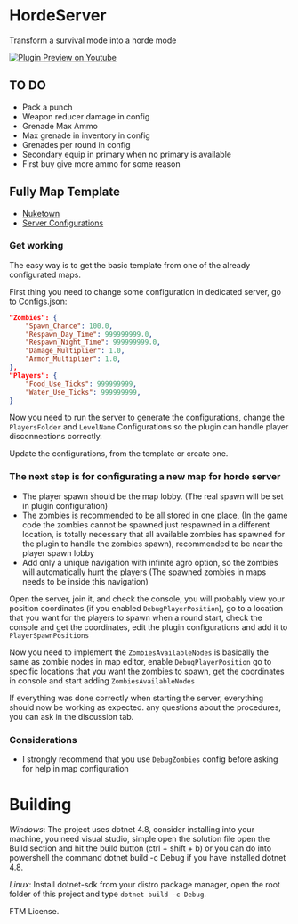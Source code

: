 # HordeServer
Transform a survival mode into a horde mode

[![Plugin Preview on Youtube](https://img.youtube.com/vi/8puA4saUrTY/hqdefault.jpg)](https://www.youtube.com/watch?v=8puA4saUrTY)

## TO DO
- Pack a punch
- Weapon reducer damage in config
- Grenade Max Ammo
- Max grenade in inventory in config
- Grenades per round in config
- Secondary equip in primary when no primary is available
- First buy give more ammo for some reason

## Fully Map Template
- [Nuketown](https://steamcommunity.com/sharedfiles/filedetails/?id=3471852710)
- [Server Configurations](https://github.com/LeandroTheDev/horde_server/tree/master/Templates)

### Get working
The easy way is to get the basic template from one of the already configurated maps.

First thing you need to change some configuration in dedicated server, go to Configs.json:

```json
"Zombies": {
    "Spawn_Chance": 100.0,
    "Respawn_Day_Time": 999999999.0,
    "Respawn_Night_Time": 999999999.0,
    "Damage_Multiplier": 1.0,
    "Armor_Multiplier": 1.0,
},
"Players": {
    "Food_Use_Ticks": 999999999,
    "Water_Use_Ticks": 999999999,
}
```

Now you need to run the server to generate the configurations, change the ``PlayersFolder`` and ``LevelName`` Configurations so the plugin can handle player disconnections correctly.

Update the configurations, from the template or create one.

### The next step is for configurating a new map for horde server
- The player spawn should be the map lobby. (The real spawn will be set in plugin configuration)
- The zombies is recommended to be all stored in one place, (In the game code the zombies cannot be spawned just respawned in a different location, is totally necessary that all available zombies has spawned for the plugin to handle the zombies spawn), recommended to be near the player spawn lobby
- Add only a unique navigation with infinite agro option, so the zombies will automatically hunt the players (The spawned zombies in maps needs to be inside this navigation)

Open the server, join it, and check the console, you will probably view your position coordinates (if you enabled ``DebugPlayerPosition``), go to a location that you want for the players to spawn when a round start, check the console and get the coordinates, edit the plugin configurations and add it to ``PlayerSpawnPositions``

Now you need to implement the ``ZombiesAvailableNodes`` is basically the same as zombie nodes in map editor, enable ``DebugPlayerPosition`` go to specific locations that you want the zombies to spawn, get the coordinates in console and start adding ``ZombiesAvailableNodes``

If everything was done correctly when starting the server, everything should now be working as expected. any questions about the procedures, you can ask in the discussion tab.

### Considerations
- I strongly recommend that you use ``DebugZombies`` config before asking for help in map configuration

# Building

*Windows*: The project uses dotnet 4.8, consider installing into your machine, you need visual studio, simple open the solution file open the Build section and hit the build button (ctrl + shift + b) or you can do into powershell the command dotnet build -c Debug if you have installed dotnet 4.8.

*Linux*: Install dotnet-sdk from your distro package manager, open the root folder of this project and type ``dotnet build -c Debug``.

FTM License.
